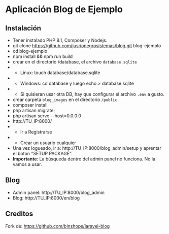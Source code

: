 # Aplicación Blog de Ejemplo
## Instalación
- Tener instalado PHP 8.1, Composer y Nodejs.
- git clone https://github.com/jusrionegrosistemas/blog.git blog-ejemplo
- cd blog-ejemplo
- npm install && npm run build
- crear en el directorio /database, el archivo ```database.sqlite```
- - Linux: touch database/database.sqlite
- - Windows: cd database y luego echo.> database.sqlite
- - Si quisieran usar otra DB, hay que configurar el archivo ```.env``` a gusto.
- crear carpeta ```blog_images``` en el directorio ```/public```
- composer install
- php artisan migrate;
- php artisan serve --host=0.0.0.0
- http://TU_IP:8000/
- - Ir a Registrarse
- - Crear un usuario cualquier
- Una vez logueado, ir a: http://TU_IP:8000/blog_admin/setup y aprentar el boton "SETUP PACKAGE".
- **Importante**: La búsqueda dentro del admin panel no funciona. No la vamos a usar.

## Blog
- Admin panel: http://TU_IP:8000/blog_admin
- Blog: http://TU_IP:8000/en/blog

## Creditos 

Fork de: https://github.com/binshops/laravel-blog